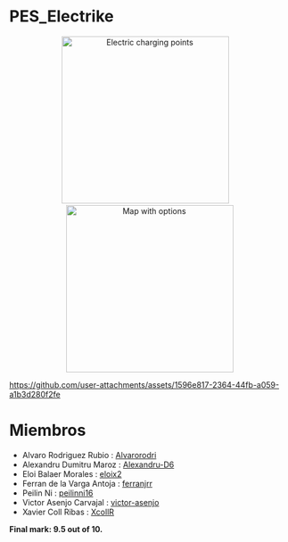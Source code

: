 # PES_Electrike

<p align="center">
<img src="https://github.com/user-attachments/assets/24707540-6242-4534-bfa3-7a022b7fede5" alt="Electric charging points" width="300"/>
&nbsp;&nbsp;&nbsp;
<img src="https://github.com/user-attachments/assets/a13edeb5-e8df-40df-8aff-03883d122424" alt="Map with options" width="300"/>
</p>

https://github.com/user-attachments/assets/1596e817-2364-44fb-a059-a1b3d280f2fe

# Miembros
- Alvaro Rodriguez Rubio : [Alvarorodri](https://github.com/Alvarorodri)
- Alexandru Dumitru Maroz : [Alexandru-D6](https://github.com/Alexandru-D6)
- Eloi Balaer Morales : [eloix2](https://github.com/eloix2)
- Ferran de la Varga Antoja : [ferranjrr](https://github.com/ferranjrr)
- Peilin Ni : [peilinni16](https://github.com/peilinni16)
- Victor Asenjo Carvajal : [victor-asenjo](https://github.com/victor-asenjo)
- Xavier Coll Ribas : [XcollR](https://github.com/XcollR)

**Final mark: 9.5 out of 10.**
